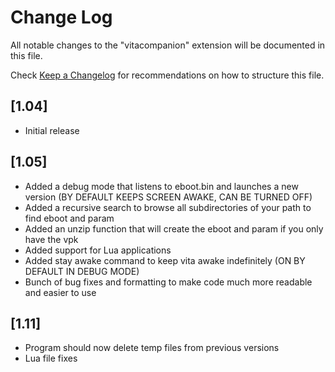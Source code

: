 # Change Log
All notable changes to the "vitacompanion" extension will be documented in this file.

Check [Keep a Changelog](http://keepachangelog.com/) for recommendations on how to structure this file.

## [1.04]
- Initial release

## [1.05]

- Added a debug mode that listens to eboot.bin and launches a new version (BY DEFAULT KEEPS SCREEN AWAKE, CAN BE TURNED OFF)
- Added a recursive search to browse all subdirectories of your path to find eboot and param
- Added an unzip function that will create the eboot and param if you only have the vpk
- Added support for Lua applications
- Added stay awake command to keep vita awake indefinitely (ON BY DEFAULT IN DEBUG MODE)
- Bunch of bug fixes and formatting to make code much more readable and easier to use

## [1.11]

- Program should now delete temp files from previous versions
- Lua file fixes


